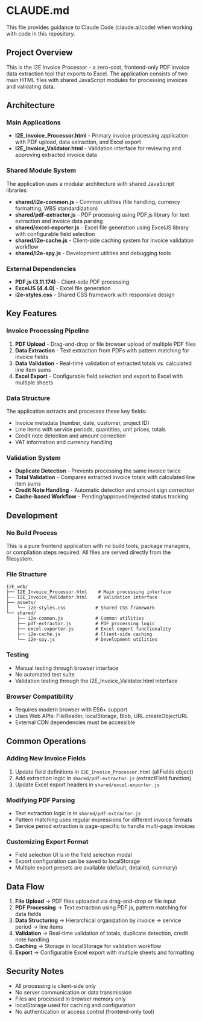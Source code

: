 # CLAUDE.md

This file provides guidance to Claude Code (claude.ai/code) when working with code in this repository.

## Project Overview

This is the I2E Invoice Processor - a zero-cost, frontend-only PDF invoice data extraction tool that exports to Excel. The application consists of two main HTML files with shared JavaScript modules for processing invoices and validating data.

## Architecture

### Main Applications
- **I2E_Invoice_Processor.html** - Primary invoice processing application with PDF upload, data extraction, and Excel export
- **I2E_Invoice_Validator.html** - Validation interface for reviewing and approving extracted invoice data

### Shared Module System
The application uses a modular architecture with shared JavaScript libraries:

- **shared/i2e-common.js** - Common utilities (file handling, currency formatting, WBS standardization)
- **shared/pdf-extractor.js** - PDF processing using PDF.js library for text extraction and invoice data parsing
- **shared/excel-exporter.js** - Excel file generation using ExcelJS library with configurable field selection
- **shared/i2e-cache.js** - Client-side caching system for invoice validation workflow
- **shared/i2e-spy.js** - Development utilities and debugging tools

### External Dependencies
- **PDF.js (3.11.174)** - Client-side PDF processing
- **ExcelJS (4.4.0)** - Excel file generation
- **i2e-styles.css** - Shared CSS framework with responsive design

## Key Features

### Invoice Processing Pipeline
1. **PDF Upload** - Drag-and-drop or file browser upload of multiple PDF files
2. **Data Extraction** - Text extraction from PDFs with pattern matching for invoice fields
3. **Data Validation** - Real-time validation of extracted totals vs. calculated line item sums
4. **Excel Export** - Configurable field selection and export to Excel with multiple sheets

### Data Structure
The application extracts and processes these key fields:
- Invoice metadata (number, date, customer, project ID)
- Line items with service periods, quantities, unit prices, totals
- Credit note detection and amount correction
- VAT information and currency handling

### Validation System
- **Duplicate Detection** - Prevents processing the same invoice twice
- **Total Validation** - Compares extracted invoice totals with calculated line item sums
- **Credit Note Handling** - Automatic detection and amount sign correction
- **Cache-based Workflow** - Pending/approved/rejected status tracking

## Development

### No Build Process
This is a pure frontend application with no build tools, package managers, or compilation steps required. All files are served directly from the filesystem.

### File Structure
```
I2E_web/
├── I2E_Invoice_Processor.html    # Main processing interface
├── I2E_Invoice_Validator.html    # Validation interface
├── assets/
│   └── i2e-styles.css           # Shared CSS framework
└── shared/
    ├── i2e-common.js            # Common utilities
    ├── pdf-extractor.js         # PDF processing logic
    ├── excel-exporter.js        # Excel export functionality
    ├── i2e-cache.js             # Client-side caching
    └── i2e-spy.js               # Development utilities
```

### Testing
- Manual testing through browser interface
- No automated test suite
- Validation testing through the I2E_Invoice_Validator.html interface

### Browser Compatibility
- Requires modern browser with ES6+ support
- Uses Web APIs: FileReader, localStorage, Blob, URL.createObjectURL
- External CDN dependencies must be accessible

## Common Operations

### Adding New Invoice Fields
1. Update field definitions in `I2E_Invoice_Processor.html` (allFields object)
2. Add extraction logic in `shared/pdf-extractor.js` (extractField function)
3. Update Excel export headers in `shared/excel-exporter.js`

### Modifying PDF Parsing
- Text extraction logic is in `shared/pdf-extractor.js`
- Pattern matching uses regular expressions for different invoice formats
- Service period extraction is page-specific to handle multi-page invoices

### Customizing Export Format
- Field selection UI is in the field selection modal
- Export configuration can be saved to localStorage
- Multiple export presets are available (default, detailed, summary)

## Data Flow

1. **File Upload** → PDF files uploaded via drag-and-drop or file input
2. **PDF Processing** → Text extraction using PDF.js, pattern matching for data fields
3. **Data Structuring** → Hierarchical organization by invoice → service period → line items
4. **Validation** → Real-time validation of totals, duplicate detection, credit note handling
5. **Caching** → Storage in localStorage for validation workflow
6. **Export** → Configurable Excel export with multiple sheets and formatting

## Security Notes

- All processing is client-side only
- No server communication or data transmission
- Files are processed in browser memory only
- localStorage used for caching and configuration
- No authentication or access control (frontend-only tool)